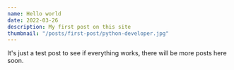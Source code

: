 ```yaml
---
name: Hello world
date: 2022-03-26
description: My first post on this site
thumbnail: "/posts/first-post/python-developer.jpg"
---
```


It's just a test post to see if everything works, there will be more posts here soon.
